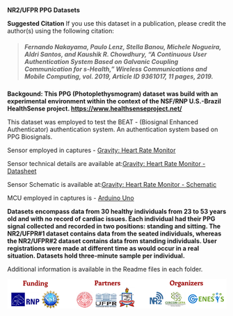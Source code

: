 **NR2/UFPR PPG Datasets**

**Suggested Citation**
If you use this dataset in a publication, please credit the author(s) using the following citation:

> ##### Fernando Nakayama, Paulo Lenz, Stella Banou, Michele Nogueira, Aldri Santos, and Kaushik R. Chowdhury, “A Continuous User Authentication System Based on Galvanic Coupling Communication for s-Health,” Wireless Communications and Mobile Computing, vol. 2019, Article ID 9361017, 11 pages, 2019.

**Backgound:
This PPG (Photoplethysmogram) dataset was build with an experimental environment within the context of the NSF/RNP U.S.-Brazil HealthSense project. https://www.healthsenseproject.net/**

This dataset was employed to test the BEAT - (Biosignal Enhanced Authenticator) authentication system. An authentication system based on PPG Biosignals.

Sensor employed in captures - [Gravity: Heart Rate Monitor](https://wiki.dfrobot.com/Heart_Rate_Sensor_SKU__SEN0203 "Gravity: Heart Rate Monitor")

Sensor technical details are available at:[Gravity: Heart Rate Monitor - Datasheet](https://github.com/DFRobot/DFRobot_Heartrate/raw/master/Hardware/SON1303%20Datasheet.pdf)

Sensor Schematic is available at:[Gravity: Heart Rate Monitor - Schematic](https://github.com/DFRobot/DFRobot_Heartrate/raw/master/Hardware/SEN0203%20Heart%20Rate%20Sensor%20Schematic.pdf)

MCU employed in captures is - [Arduino Uno](https://www.arduino.cc/en/Guide/ArduinoUno "Arduino Uno")

**Datasets encompass data from 30 healthy individuals from 23 to 53 years old and with no record of cardiac issues. Each individual had their PPG signal collected and recorded in two positions: standing and sitting. The NR2/UFPR\#1 dataset contains data from the seated individuals, whereas the NR2/UFPR\#2 dataset contains data from standing individuals. User registrations were made at different time as would occur in a real situation. Datasets hold three-minute sample per individual.**

Additional information is available in the Readme files in each folder.

![](https://github.com/Healthsense-Project/NR2-UFPR-PPG-Dataset/blob/master/figures/logo.png?raw=true)
